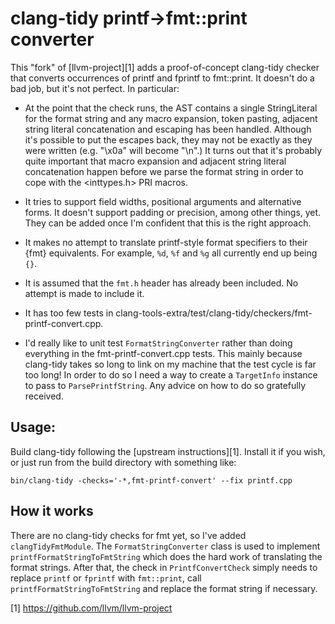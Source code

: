 # clang-tidy printf->fmt::print converter

This "fork" of [llvm-project][1] adds a proof-of-concept clang-tidy checker
that converts occurrences of printf and fprintf to fmt::print. It doesn't
do a bad job, but it's not perfect. In particular:

* At the point that the check runs, the AST contains a single StringLiteral
  for the format string and any macro expansion, token pasting, adjacent
  string literal concatenation and escaping has been handled. Although it's
  possible to put the escapes back, they may not be exactly as they were
  written (e.g. "\x0a" will become "\n".) It turns out that it's probably
  quite important that macro expansion and adjacent string literal
  concatenation happen before we parse the format string in order to cope
  with the <inttypes.h> PRI macros.

* It tries to support field widths, positional arguments and alternative
  forms. It doesn't support padding or precision, among other things, yet.
  They can be added once I'm confident that this is the right approach.

* It makes no attempt to translate printf-style format specifiers to their
  {fmt} equivalents. For example, `%d`, `%f` and `%g` all currently end up
  being `{}`.

* It is assumed that the `fmt.h` header has already been included. No
  attempt is made to include it.

* It has too few tests in
  clang-tools-extra/test/clang-tidy/checkers/fmt-printf-convert.cpp.

* I'd really like to unit test `FormatStringConverter` rather than doing
  everything in the fmt-printf-convert.cpp tests. This mainly because
  clang-tidy takes so long to link on my machine that the test cycle is far
  too long! In order to do so I need a way to create a `TargetInfo`
  instance to pass to `ParsePrintfString`. Any advice on how to do so
  gratefully received.

## Usage:

Build clang-tidy following the [upstream instructions][1]. Install it if
you wish, or just run from the build directory with something like:

    bin/clang-tidy -checks='-*,fmt-printf-convert' --fix printf.cpp

## How it works

There are no clang-tidy checks for fmt yet, so I've added
`clangTidyFmtModule`. The `FormatStringConverter` class is used to
implement `printfFormatStringToFmtString` which does the hard work of
translating the format strings. After that, the check in
`PrintfConvertCheck` simply needs to replace `printf` or `fprintf` with
`fmt::print`, call `printfFormatStringToFmtString` and replace the format
string if necessary.

[1] https://github.com/llvm/llvm-project
